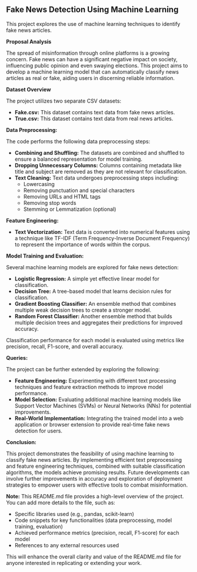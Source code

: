 ## Fake News Detection Using Machine Learning

This project explores the use of machine learning techniques to identify fake news articles.

**Proposal Analysis**

The spread of misinformation through online platforms is a growing concern. Fake news can have a significant negative impact on society, influencing public opinion and even swaying elections. This project aims to develop a machine learning model that can automatically classify news articles as real or fake, aiding users in discerning reliable information.

**Dataset Overview**

The project utilizes two separate CSV datasets:

* **Fake.csv:** This dataset contains text data from fake news articles. 
* **True.csv:** This dataset contains text data from real news articles.

**Data Preprocessing:**

The code performs the following data preprocessing steps:

* **Combining and Shuffling:** The datasets are combined and shuffled to ensure a balanced representation for model training.
* **Dropping Unnecessary Columns:** Columns containing metadata like title and subject are removed as they are not relevant for classification.
* **Text Cleaning:** Text data undergoes preprocessing steps including:
    * Lowercasing
    * Removing punctuation and special characters
    * Removing URLs and HTML tags
    * Removing stop words
    * Stemming or Lemmatization (optional)

**Feature Engineering:**

* **Text Vectorization:** Text data is converted into numerical features using a technique like TF-IDF (Term Frequency-Inverse Document Frequency) to represent the importance of words within the corpus.

**Model Training and Evaluation:**

Several machine learning models are explored for fake news detection:

* **Logistic Regression:** A simple yet effective linear model for classification.
* **Decision Tree:** A tree-based model that learns decision rules for classification.
* **Gradient Boosting Classifier:** An ensemble method that combines multiple weak decision trees to create a stronger model.
* **Random Forest Classifier:** Another ensemble method that builds multiple decision trees and aggregates their predictions for improved accuracy.

Classification performance for each model is evaluated using metrics like precision, recall, F1-score, and overall accuracy.

**Queries:**

The project can be further extended by exploring the following:

* **Feature Engineering:** Experimenting with different text processing techniques and feature extraction methods to improve model performance.
* **Model Selection:** Evaluating additional machine learning models like Support Vector Machines (SVMs) or Neural Networks (NNs) for potential improvements.
* **Real-World Implementation:** Integrating the trained model into a web application or browser extension to provide real-time fake news detection for users.

**Conclusion:**

This project demonstrates the feasibility of using machine learning to classify fake news articles. By implementing efficient text preprocessing and feature engineering techniques, combined with suitable classification algorithms, the models achieve promising results. Future developments can involve further improvements in accuracy and exploration of deployment strategies to empower users with effective tools to combat misinformation.

**Note:** This README.md file provides a high-level overview of the project. You can add more details to the file, such as:

* Specific libraries used (e.g., pandas, scikit-learn)
* Code snippets for key functionalities (data preprocessing, model training, evaluation)
* Achieved performance metrics (precision, recall, F1-score) for each model
* References to any external resources used

This will enhance the overall clarity and value of the README.md file for anyone interested in replicating or extending your work.
